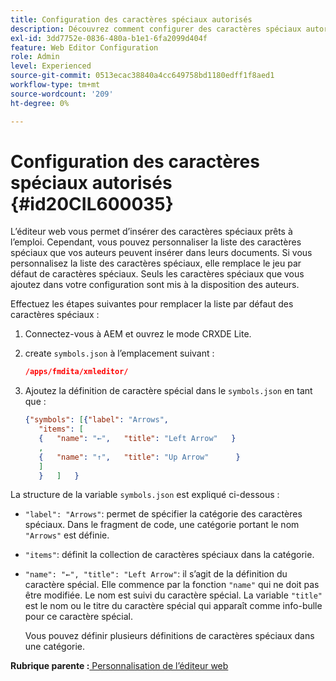 ```yaml
---
title: Configuration des caractères spéciaux autorisés
description: Découvrez comment configurer des caractères spéciaux autorisés
exl-id: 3dd7752e-0836-480a-b1e1-6fa2099d404f
feature: Web Editor Configuration
role: Admin
level: Experienced
source-git-commit: 0513ecac38840a4cc649758bd1180edff1f8aed1
workflow-type: tm+mt
source-wordcount: '209'
ht-degree: 0%

---
```


# Configuration des caractères spéciaux autorisés {#id20CIL600035}

L’éditeur web vous permet d’insérer des caractères spéciaux prêts à l’emploi. Cependant, vous pouvez personnaliser la liste des caractères spéciaux que vos auteurs peuvent insérer dans leurs documents. Si vous personnalisez la liste des caractères spéciaux, elle remplace le jeu par défaut de caractères spéciaux. Seuls les caractères spéciaux que vous ajoutez dans votre configuration sont mis à la disposition des auteurs.

Effectuez les étapes suivantes pour remplacer la liste par défaut des caractères spéciaux :

1. Connectez-vous à AEM et ouvrez le mode CRXDE Lite.

1. create `symbols.json` à l’emplacement suivant :

   ```json
   /apps/fmdita/xmleditor/
   ```

1. Ajoutez la définition de caractère spécial dans le `symbols.json` en tant que :

   ```json
   {"symbols": [{"label": "Arrows",
      "items": [
      {   "name": "←",   "title": "Left Arrow"   } 
      ,   
      {   "name": "↑",   "title": "Up Arrow"      } 
      ]   
      }   ]   }
   ```


La structure de la variable `symbols.json` est expliqué ci-dessous :

- `"label": "Arrows"`: permet de spécifier la catégorie des caractères spéciaux. Dans le fragment de code, une catégorie portant le nom `"Arrows"` est définie.
- `"items"`: définit la collection de caractères spéciaux dans la catégorie.
- `"name": "←", "title": "Left Arrow"`: il s’agit de la définition du caractère spécial. Elle commence par la fonction `"name"` qui ne doit pas être modifiée. Le nom est suivi du caractère spécial. La variable `"title"` est le nom ou le titre du caractère spécial qui apparaît comme info-bulle pour ce caractère spécial.

  Vous pouvez définir plusieurs définitions de caractères spéciaux dans une catégorie.


**Rubrique parente :**[ Personnalisation de l’éditeur web](conf-web-editor.md)
